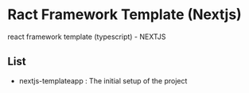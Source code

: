 # Ract Framework Template (Nextjs)
react framework template (typescript) - NEXTJS

## List 
- nextjs-templateapp : The initial setup of the project 

